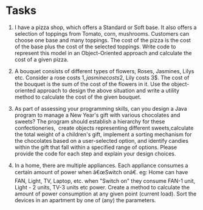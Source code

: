 Tasks 
================================================================
1. I have a pizza shop, which offers a Standard or Soft base. It also offers a selection of toppings from Tomato,  corn, mushrooms. Customers can choose one base and many toppings. The cost of the pizza is the cost of the base plus the cost of the selected toppings. 
Write code to represent this model in an Object-Oriented approach and calculate the cost of a given pizza. 

2. A bouquet consists of different types of flowers, Roses, Jasmines, Lilys etc. Consider a rose costs 1$, jasmine costs 2$, Lily costs 3$. The cost of the bouquet is the sum of the cost of the flowers in it.  Use the object-oriented approach to design the above situation and write a utility method to calculate the cost of the given bouquet. 

3. As part of assessing your programming skills, can you design a Java program to manage a New Year's gift with various chocolates and sweets? The program should establish a hierarchy for these confectioneries, 
create objects representing different sweets,calculate the total weight of a children's gift, implement a sorting mechanism for the chocolates based on a user-selected option, and identify candies within the gift that fall within a specified range of options. Please provide the code for each step and explain your design choices.

4. In a home, there are multiple appliances. Each appliance consumes a certain amount of power when â€œSwitch onâ€. eg: Home can have FAN, Light, TV, Laptop, etc. when "Switch on" they consume FAN-1 unit, Light - 2 units, TV-3 units etc power. Create a method to calculate the amount of power consumption at any given point (current load). 
Sort the devices in an apartment by one of (any) the parameters.
